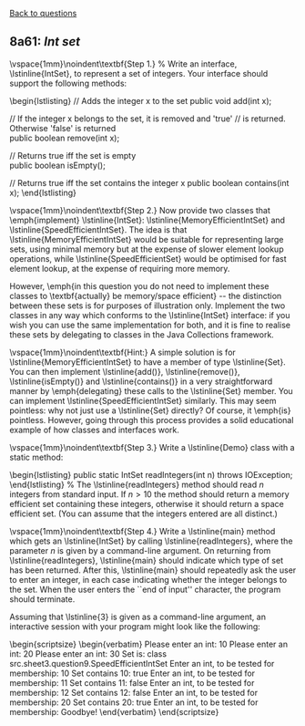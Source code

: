 [Back to questions](../README.md)

## 8a61: *Int set*



\vspace{1mm}\noindent\textbf{Step 1.}
%
Write an interface, \lstinline{IntSet}, to represent a set of integers.
Your interface should support the following methods:

\begin{lstlisting}
// Adds the integer x to the set
public void add(int x);

// If the integer x belongs to the set, it is removed and 'true'
// is returned.  Otherwise 'false' is returned	
public boolean remove(int x);

// Returns true iff the set is empty	
public boolean isEmpty();

// Returns true iff the set contains the integer x
public boolean contains(int x);
\end{lstlisting}

\vspace{1mm}\noindent\textbf{Step 2.}
Now provide two classes that \emph{implement} \lstinline{IntSet}: \lstinline{MemoryEfficientIntSet}
and \lstinline{SpeedEfficientIntSet}.  The idea is that \lstinline{MemoryEfficientIntSet} would
be suitable for representing large sets, using minimal memory but at the expense of slower
element lookup operations, while \lstinline{SpeedEfficientSet} would be optimised for fast
element lookup, at the expense of requiring more memory.

However, \emph{in this question you do not need to implement these classes to \textbf{actually}
be memory/space efficient} -- the distinction between these sets is for purposes of illustration
only.  Implement the two classes in any way which conforms to the
\lstinline{IntSet} interface: if you wish you can use the same implementation for both,
and it is fine to realise these sets by delegating to classes in the Java Collections
framework.

\vspace{1mm}\noindent\textbf{Hint:}  A simple solution is for \lstinline{MemoryEfficientIntSet} to
have a member of type \lstinline{Set<Integer>}.  You can then implement \lstinline{add()},
\lstinline{remove()}, \lstinline{isEmpty()} and \lstinline{contains()} in a very straightforward
manner by \emph{delegating} these calls to the \lstinline{Set<Integer>} member.  You can implement
\lstinline{SpeedEfficientIntSet} similarly.  This may seem pointless: why not just use a \lstinline{Set<Integer>}
directly?  Of course, it \emph{is} pointless.  However, going through this process provides a solid
educational example of how classes and interfaces work.

\vspace{1mm}\noindent\textbf{Step 3.}
Write a \lstinline{Demo} class with a static method:

\begin{lstlisting}
public static IntSet readIntegers(int n) throws IOException;
\end{lstlisting}
%
The \lstinline{readIntegers} method should read $n$ integers from standard input.  If $n>10$ the
method should return a memory efficient set containing these integers, otherwise it should return
a space efficient set.  (You can assume that the integers entered are all distinct.)

\vspace{1mm}\noindent\textbf{Step 4.}
Write a \lstinline{main} method which gets an \lstinline{IntSet} by calling \lstinline{readIntegers},
where the parameter $n$ is given by a command-line argument.  On returning from \lstinline{readIntegers},
\lstinline{main} should indicate which type of set has been returned.  After this, \lstinline{main}
should repeatedly ask the user to enter an integer, in each case indicating whether the integer
belongs to the set.  When the user enters the ``end of input'' character, the program should terminate.

Assuming that \lstinline{3} is given as a command-line argument, an interactive session with your
program might look like the following:

\begin{scriptsize}
\begin{verbatim}
Please enter an int:
10
Please enter an int:
20
Please enter an int:
30
Set is: class src.sheet3.question9.SpeedEfficientIntSet
Enter an int, to be tested for membership:
10
Set contains 10: true
Enter an int, to be tested for membership:
11
Set contains 11: false
Enter an int, to be tested for membership:
12
Set contains 12: false
Enter an int, to be tested for membership:
20
Set contains 20: true
Enter an int, to be tested for membership:
Goodbye!
\end{verbatim}
\end{scriptsize}
